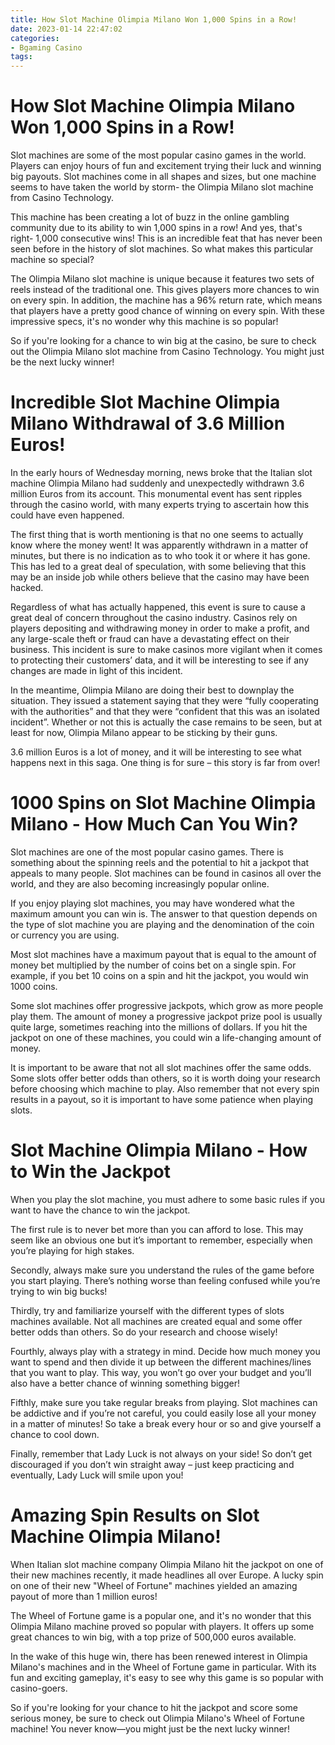 ```yaml
---
title: How Slot Machine Olimpia Milano Won 1,000 Spins in a Row!
date: 2023-01-14 22:47:02
categories:
- Bgaming Casino
tags:
---
```



#  How Slot Machine Olimpia Milano Won 1,000 Spins in a Row!

Slot machines are some of the most popular casino games in the world. Players can enjoy hours of fun and excitement trying their luck and winning big payouts. Slot machines come in all shapes and sizes, but one machine seems to have taken the world by storm- the Olimpia Milano slot machine from Casino Technology.

This machine has been creating a lot of buzz in the online gambling community due to its ability to win 1,000 spins in a row! And yes, that's right- 1,000 consecutive wins! This is an incredible feat that has never been seen before in the history of slot machines. So what makes this particular machine so special?

The Olimpia Milano slot machine is unique because it features two sets of reels instead of the traditional one. This gives players more chances to win on every spin. In addition, the machine has a 96% return rate, which means that players have a pretty good chance of winning on every spin. With these impressive specs, it's no wonder why this machine is so popular!

So if you're looking for a chance to win big at the casino, be sure to check out the Olimpia Milano slot machine from Casino Technology. You might just be the next lucky winner!

#  Incredible Slot Machine Olimpia Milano Withdrawal of 3.6 Million Euros!

In the early hours of Wednesday morning, news broke that the Italian slot machine Olimpia Milano had suddenly and unexpectedly withdrawn 3.6 million Euros from its account. This monumental event has sent ripples through the casino world, with many experts trying to ascertain how this could have even happened.

The first thing that is worth mentioning is that no one seems to actually know where the money went! It was apparently withdrawn in a matter of minutes, but there is no indication as to who took it or where it has gone. This has led to a great deal of speculation, with some believing that this may be an inside job while others believe that the casino may have been hacked.

Regardless of what has actually happened, this event is sure to cause a great deal of concern throughout the casino industry. Casinos rely on players depositing and withdrawing money in order to make a profit, and any large-scale theft or fraud can have a devastating effect on their business. This incident is sure to make casinos more vigilant when it comes to protecting their customers’ data, and it will be interesting to see if any changes are made in light of this incident.

In the meantime, Olimpia Milano are doing their best to downplay the situation. They issued a statement saying that they were “fully cooperating with the authorities” and that they were “confident that this was an isolated incident”. Whether or not this is actually the case remains to be seen, but at least for now, Olimpia Milano appear to be sticking by their guns.

3.6 million Euros is a lot of money, and it will be interesting to see what happens next in this saga. One thing is for sure – this story is far from over!

#  1000 Spins on Slot Machine Olimpia Milano - How Much Can You Win? 

Slot machines are one of the most popular casino games. There is something about the spinning reels and the potential to hit a jackpot that appeals to many people. Slot machines can be found in casinos all over the world, and they are also becoming increasingly popular online.

If you enjoy playing slot machines, you may have wondered what the maximum amount you can win is. The answer to that question depends on the type of slot machine you are playing and the denomination of the coin or currency you are using.

Most slot machines have a maximum payout that is equal to the amount of money bet multiplied by the number of coins bet on a single spin. For example, if you bet 10 coins on a spin and hit the jackpot, you would win 1000 coins.

Some slot machines offer progressive jackpots, which grow as more people play them. The amount of money a progressive jackpot prize pool is usually quite large, sometimes reaching into the millions of dollars. If you hit the jackpot on one of these machines, you could win a life-changing amount of money.

It is important to be aware that not all slot machines offer the same odds. Some slots offer better odds than others, so it is worth doing your research before choosing which machine to play. Also remember that not every spin results in a payout, so it is important to have some patience when playing slots.

#  Slot Machine Olimpia Milano - How to Win the Jackpot 

When you play the slot machine, you must adhere to some basic rules if you want to have the chance to win the jackpot.

The first rule is to never bet more than you can afford to lose. This may seem like an obvious one but it’s important to remember, especially when you’re playing for high stakes.

Secondly, always make sure you understand the rules of the game before you start playing. There’s nothing worse than feeling confused while you’re trying to win big bucks!

Thirdly, try and familiarize yourself with the different types of slots machines available. Not all machines are created equal and some offer better odds than others. So do your research and choose wisely!

Fourthly, always play with a strategy in mind. Decide how much money you want to spend and then divide it up between the different machines/lines that you want to play. This way, you won’t go over your budget and you’ll also have a better chance of winning something bigger!

Fifthly, make sure you take regular breaks from playing. Slot machines can be addictive and if you’re not careful, you could easily lose all your money in a matter of minutes! So take a break every hour or so and give yourself a chance to cool down.

Finally, remember that Lady Luck is not always on your side! So don’t get discouraged if you don’t win straight away – just keep practicing and eventually, Lady Luck will smile upon you!

#  Amazing Spin Results on Slot Machine Olimpia Milano!

When Italian slot machine company Olimpia Milano hit the jackpot on one of their new machines recently, it made headlines all over Europe. A lucky spin on one of their new "Wheel of Fortune" machines yielded an amazing payout of more than 1 million euros!

The Wheel of Fortune game is a popular one, and it's no wonder that this Olimpia Milano machine proved so popular with players. It offers up some great chances to win big, with a top prize of 500,000 euros available.

In the wake of this huge win, there has been renewed interest in Olimpia Milano's machines and in the Wheel of Fortune game in particular. With its fun and exciting gameplay, it's easy to see why this game is so popular with casino-goers.

So if you're looking for your chance to hit the jackpot and score some serious money, be sure to check out Olimpia Milano's Wheel of Fortune machine! You never know—you might just be the next lucky winner!